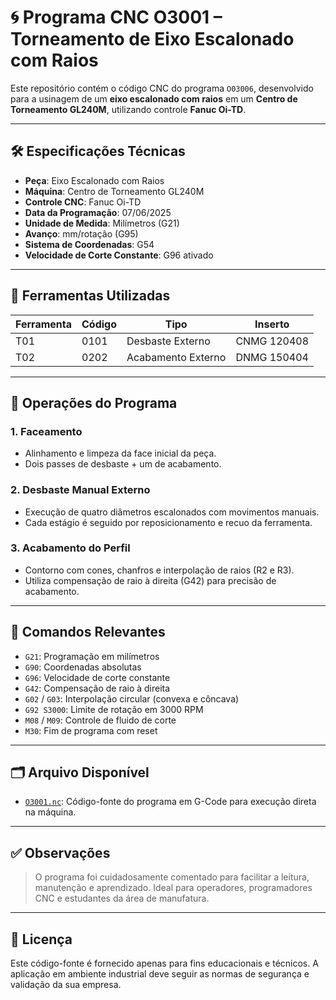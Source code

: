 # 🌀 Programa CNC O3001 – Torneamento de Eixo Escalonado com Raios

Este repositório contém o código CNC do programa `O03006`, desenvolvido para a usinagem de um **eixo escalonado com raios** em um **Centro de Torneamento GL240M**, utilizando controle **Fanuc Oi-TD**.

---

## 🛠️ Especificações Técnicas

- **Peça**: Eixo Escalonado com Raios  
- **Máquina**: Centro de Torneamento GL240M  
- **Controle CNC**: Fanuc Oi-TD  
- **Data da Programação**: 07/06/2025  
- **Unidade de Medida**: Milímetros (G21)  
- **Avanço**: mm/rotação (G95)  
- **Sistema de Coordenadas**: G54  
- **Velocidade de Corte Constante**: G96 ativado

---

## 🧰 Ferramentas Utilizadas

| Ferramenta | Código | Tipo               | Inserto         |
|------------|--------|--------------------|-----------------|
| T01        | 0101   | Desbaste Externo   | CNMG 120408     |
| T02        | 0202   | Acabamento Externo | DNMG 150404     |

---

## 🔧 Operações do Programa

### 1. Faceamento
- Alinhamento e limpeza da face inicial da peça.
- Dois passes de desbaste + um de acabamento.

### 2. Desbaste Manual Externo
- Execução de quatro diâmetros escalonados com movimentos manuais.
- Cada estágio é seguido por reposicionamento e recuo da ferramenta.

### 3. Acabamento do Perfil
- Contorno com cones, chanfros e interpolação de raios (R2 e R3).
- Utiliza compensação de raio à direita (G42) para precisão de acabamento.

---

## 📐 Comandos Relevantes

- `G21`: Programação em milímetros  
- `G90`: Coordenadas absolutas  
- `G96`: Velocidade de corte constante  
- `G42`: Compensação de raio à direita  
- `G02` / `G03`: Interpolação circular (convexa e côncava)  
- `G92 S3000`: Limite de rotação em 3000 RPM  
- `M08` / `M09`: Controle de fluido de corte  
- `M30`: Fim de programa com reset

---

## 🗂️ Arquivo Disponível

- [`O3001.nc`](V1.PROGRAMA_O3001.nc): Código-fonte do programa em G-Code para execução direta na máquina.

---

## ✅ Observações

> O programa foi cuidadosamente comentado para facilitar a leitura, manutenção e aprendizado. Ideal para operadores, programadores CNC e estudantes da área de manufatura.

---

## 📄 Licença

Este código-fonte é fornecido apenas para fins educacionais e técnicos. A aplicação em ambiente industrial deve seguir as normas de segurança e validação da sua empresa.
